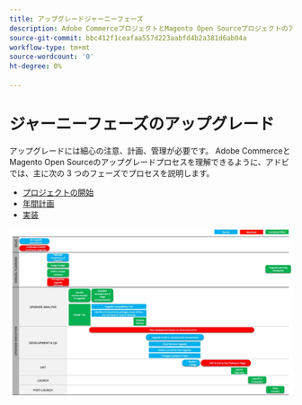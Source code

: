 ```yaml
---
title: アップグレードジャーニーフェーズ
description: Adobe CommerceプロジェクトとMagento Open Sourceプロジェクトのアップグレードジャーニーの様々なフェーズについて説明します。
source-git-commit: bbc412f1ceafaa557d223aabfd4b2a381d6ab04a
workflow-type: tm+mt
source-wordcount: '0'
ht-degree: 0%

---
```



# ジャーニーフェーズのアップグレード

アップグレードには細心の注意、計画、管理が必要です。 Adobe CommerceとMagento Open Sourceのアップグレードプロセスを理解できるように、アドビでは、主に次の 3 つのフェーズでプロセスを説明します。

- [プロジェクトの開始](project-launch.md)
- [年間計画](annual-planning.md)
- [実装](implementation.md)

![](../../assets/upgrade-guide/upgrade-journey-phases.svg)
